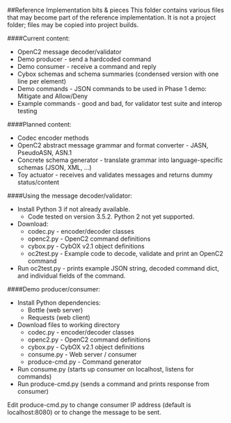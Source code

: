 ##Reference Implementation bits & pieces
This folder contains various files that may become part of the reference implementation.
It is not a project folder; files may be copied into project builds.

####Current content:
* OpenC2 message decoder/validator
* Demo producer - send a hardcoded command 
* Demo consumer - receive a command and reply
* Cybox schemas and schema summaries (condensed version with one line per element)
* Demo commands - JSON commands to be used in Phase 1 demo: Mitigate and Allow/Deny
* Example commands - good and bad, for validator test suite and interop testing

####Planned content:
* Codec encoder methods
* OpenC2 abstract message grammar and format converter - JASN, PseudoASN, ASN.1
* Concrete schema generator - translate grammar into language-specific schemas (JSON, XML, ...)
* Toy actuator - receives and validates messages and returns dummy status/content

####Using the message decoder/validator:
* Install Python 3 if not already available.
    * Code tested on version 3.5.2.  Python 2 not yet supported.
* Download:
    * codec.py - encoder/decoder classes
    * openc2.py - OpenC2 command definitions
    * cybox.py - CybOX v2.1 object definitions
    * oc2test.py - Example code to decode, validate and print an OpenC2 command
* Run oc2test.py - prints example JSON string, decoded command dict, and individual fields of the command.

####Demo producer/consumer:
* Install Python dependencies:
    * Bottle (web server)
    * Requests (web client)
* Download files to working directory
    * codec.py - encoder/decoder classes
    * openc2.py - OpenC2 command definitions
    * cybox.py - CybOX v2.1 object definitions
    * consume.py - Web server / consumer
    * produce-cmd.py - Command generator
* Run consume.py (starts up consumer on localhost, listens for commands)
* Run produce-cmd.py (sends a command and prints response from consumer)

Edit produce-cmd.py to change consumer IP address (default is localhost:8080) or to change the message to be sent.